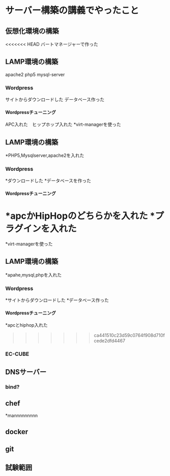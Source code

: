 サーバー構築の講義でやったこと
==================================

## 仮想化環境の構築
<<<<<<< HEAD
バートマネージャーで作った
## LAMP環境の構築
apache2 php5 mysql-server 
### Wordpress
サイトからダウンロードした データベース作った
#### Wordpressチューニング
APC入れた　ヒップホップ入れた
*virt-managerを使った

## LAMP環境の構築
*PHP5,Mysqlserver,apache2を入れた
### Wordpress
*ダウンロードした
*データベースを作った
#### Wordpressチューニング
*apcかHipHopのどちらかを入れた
*プラグインを入れた
=======
*virt-managerを使った
## LAMP環境の構築
*apahe,mysql,phpを入れた
### Wordpress
*サイトからダウンロードした
*データベース作った
#### Wordpressチューニング
*apcとhiphop入れた
>>>>>>> ca441510c23d59c0764f908d710fcede2dfd4467
### EC-CUBE

## DNSサーバー

### bind?

## chef
*mannnnnnnnn
## docker

## git

## 試験範囲

